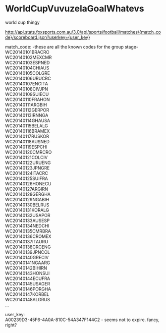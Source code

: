 WorldCupVuvuzelaGoalWhatevs
===========================

world cup thingy


http://api.stats.foxsports.com.au/3.0/api/sports/football/matches/{match_code}/scoreboard.json?userkey={user_key}

match_code: -these are all the known codes for the group stage- 
WC20140101BRACRO  
WC20140102MEXCMR  
WC20140103ESPNED  
WC20140104CHIAUS  
WC20140105COLGRE  
WC20140106URUCRC  
WC20140107ENGITA  
WC20140108CIVJPN  
WC20140109SUIECU  
WC20140110FRAHON  
WC20140111ARGBIH  
WC20140112GERPOR  
WC20140113IRNNGA  
WC20140114GHAUSA  
WC20140115BELALG  
WC20140116BRAMEX  
WC20140117RUSKOR  
WC20140118AUSNED  
WC20140119ESPCHI  
WC20140120CMRCRO  
WC20140121COLCIV  
WC20140122URUENG  
WC20140123JPNGRE  
WC20140124ITACRC  
WC20140125SUIFRA  
WC20140126HONECU  
WC20140127ARGIRN  
WC20140128GERGHA  
WC20140129NGABIH  
WC20140130BELRUS  
WC20140131KORALG  
WC20140132USAPOR  
WC20140133AUSESP  
WC20140134NEDCHI  
WC20140135CMRBRA  
WC20140136CROMEX  
WC20140137ITAURU  
WC20140138CRCENG  
WC20140139JPNCOL  
WC20140140GRECIV  
WC20140141NGAARG  
WC20140142BIHIRN  
WC20140143HONSUI  
WC20140144ECUFRA  
WC20140145USAGER  
WC20140146PORGHA  
WC20140147KORBEL  
WC20140148ALGRUS  
...


user_key:  
A00239D3-45F6-4A0A-810C-54A347F144C2  -  seems not to expire. fancy, right?


